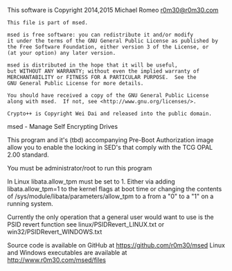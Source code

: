 This software is Copyright 2014,2015 Michael Romeo <r0m30@r0m30.com>

    This file is part of msed.

    msed is free software: you can redistribute it and/or modify
    it under the terms of the GNU General Public License as published by
    the Free Software Foundation, either version 3 of the License, or
    (at your option) any later version.

    msed is distributed in the hope that it will be useful,
    but WITHOUT ANY WARRANTY; without even the implied warranty of
    MERCHANTABILITY or FITNESS FOR A PARTICULAR PURPOSE.  See the
    GNU General Public License for more details.

    You should have received a copy of the GNU General Public License
    along with msed.  If not, see <http://www.gnu.org/licenses/>.

    Crypto++ is Copyright Wei Dai and released into the public domain.

msed - Manage Self Encrypting Drives

This program and it's (tbd) accompanying Pre-Boot Authorization image allow
you to enable the locking in SED's that comply with the TCG OPAL 2.00
standard.   

You must be administrator/root to run this program

In Linux libata.allow_tpm must be set to 1. Either via adding libata.allow_tpm=1 to the kernel flags at boot time 
or changing the contents of /sys/module/libata/parameters/allow_tpm to a from a "0" to a "1" on a running system.

Currently the only operation that a general user would want to use is the PSID revert function
see linux/PSIDRevert_LINUX.txt or win32/PSIDRevert_WINDOWS.txt

Source code is available on GitHub at https://github.com/r0m30/msed
Linux and Windows executables are available at http://www.r0m30.com/msed/files
